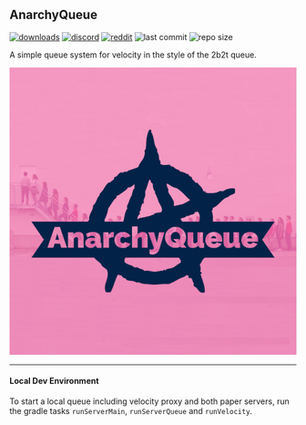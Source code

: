 ## AnarchyQueue

[![downloads](https://img.shields.io/github/downloads/zeroBzeroT/AnarchyQueue/total.svg?style=flat-square&labelColor=5c5c5c&color=007D9C)](https://github.com/zeroBzeroT/AnarchyQueue/releases/latest)
[![discord](https://img.shields.io/discord/843551077759844362?logo=discord)](https://discord.gg/7tW8ZAtGr5)
[![reddit](https://img.shields.io/reddit/subreddit-subscribers/0b0t)](https://old.reddit.com/r/0b0t/)
![last commit](https://img.shields.io/github/last-commit/zeroBzeroT/AnarchyQueue)
![repo size](https://img.shields.io/github/languages/code-size/zeroBzeroT/AnarchyQueue.svg?label=repo%20size)

A simple queue system for velocity in the style of the 2b2t queue.

![logo](logo.png)

---

#### Local Dev Environment

To start a local queue including velocity proxy and both paper servers, run the gradle tasks `runServerMain`, `runServerQueue` and `runVelocity`.

